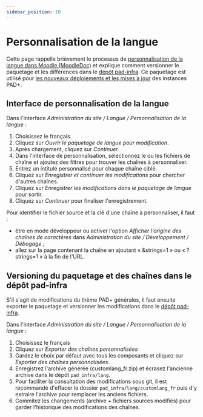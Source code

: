 ```yaml
---
sidebar_position: 10
---
```

# Personnalisation de la langue

Cette page rappelle brièvement le processus de [personnalisation de la langue dans Moodle (MoodleDoc)](https://docs.moodle.org/3x/fr/Personnalisation_de_la_langue) et explique comment versionner le paquetage et les différences dans le [dépôt pad-infra](https://github.com/e-PSHAD/pad-infra/). Ce paquetage est utilisé pour [les nouveaux déploiements et les mises à jour](../installation/configuration#installation-du-paquetage-de-langue-personnalis%C3%A9-pour-la-pad) des instances PAD+.

## Interface de personnalisation de la langue

Dans l'interface *Administration du site / Langue / Personnalisation de la langue* :

1. Choisissez le français.
1. Cliquez sur *Ouvrir le paquetage de langue pour modification*.
1. Après chargement, cliquez sur *Continuer*.
1. Dans l'interface de personnalisation, sélectionnez le ou les fichiers de chaîne et ajoutez des filtres pour trouver les chaînes à personnaliser.
1. Entrez un intitulé personnalisé pour chaque chaîne ciblé.
1. Cliquez sur *Enregistrer et continuer les modifications* pour chercher d'autres chaînes.
1. Cliquez sur *Enregistrer les modifications dans le paquetage de langue* pour sortir.
1. Cliquez sur *Continuer* pour finaliser l'enregistrement.

Pour identifier le fichier source et la clé d'une chaîne à personnaliser, il faut :
- être en mode développeur ou activer l'option *Afficher l'origine des chaînes de caractères* dans *Administration du site / Développement / Débogage* ;
- allez sur la page contenant la chaîne en ajoutant « &strings=1 » ou « ?strings=1 » à la fin de l'URL.


## Versioning du paquetage et des chaînes dans le dépôt pad-infra

S'il s'agit de modifications du thème PAD+ générales, il faut ensuite exporter le paquetage et versionner les modifications dans le [dépôt pad-infra](https://github.com/e-PSHAD/pad-infra/).

Dans l'interface *Administration du site / Langue / Personnalisation de la langue* :

1. Choisissez le français
1. Cliquez sur *Exporter des chaînes personnalisées*
1. Gardez le choix par défaut avec tous les composants et cliquez sur *Exporter des chaînes personnalisées*.
1. Enregistrez l'archive générée (customlang_fr.zip) et écrasez l'ancienne archive dans le dépôt `pad_infra/lang`.
1. Pour faciliter la consultation des modifications sous git, il est recommandé d'effacer le dossier `pad_infra/lang/customlang_fr` puis d'y extraire l'archive pour remplacer les anciens fichiers.
1. Commitez les changements (archive + fichiers sources modifiés) pour garder l'historique des modifications des chaînes.
